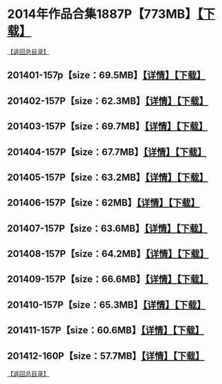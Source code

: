 # 2014年作品合集1887P【773MB】[【下载】](https://www.lanzous.com/b00zddj6h)
[【返回总目录】](https://github.com/sxcool1024/WANIMAL#wanimal%E5%8E%9F%E7%89%88%E4%BD%9C%E5%93%81%E5%90%88%E9%9B%86)
## 201401-157p【size：69.5MB】[【详情】](https://github.com/sxcool1024/WANIMAL/tree/master/2014%E5%B9%B4%E4%BD%9C%E5%93%81%E5%90%88%E9%9B%86/201401#2014%E5%B9%B41%E6%9C%88%E5%90%88%E9%9B%86)[【下载】](https://www.lanzous.com/b00zdaw8j)
## 201402-157P【size：62.3MB】[【详情】](https://github.com/sxcool1024/WANIMAL/tree/master/2014%E5%B9%B4%E4%BD%9C%E5%93%81%E5%90%88%E9%9B%86/201402#2014%E5%B9%B42%E6%9C%88%E5%90%88%E9%9B%86)[【下载】](https://www.lanzous.com/b00zdaw9a)
## 201403-157P【size：69.7MB】[【详情】](https://github.com/sxcool1024/WANIMAL/tree/master/2014%E5%B9%B4%E4%BD%9C%E5%93%81%E5%90%88%E9%9B%86/201403#2014%E5%B9%B43%E6%9C%88%E5%90%88%E9%9B%86)[【下载】](https://www.lanzous.com/b00zdawab)
## 201404-157P【size：67.7MB】[【详情】](https://github.com/sxcool1024/WANIMAL/tree/master/2014%E5%B9%B4%E4%BD%9C%E5%93%81%E5%90%88%E9%9B%86/201404#2014%E5%B9%B44%E6%9C%88%E5%90%88%E9%9B%86)[【下载】](https://www.lanzous.com/b00zdawde)
## 201405-157P【size：63.2MB】[【详情】](https://github.com/sxcool1024/WANIMAL/tree/master/2014%E5%B9%B4%E4%BD%9C%E5%93%81%E5%90%88%E9%9B%86/201405#2014%E5%B9%B45%E6%9C%88%E5%90%88%E9%9B%86)[【下载】](https://www.lanzous.com/b00zdawfg)
## 201406-157P【size：62MB】[【详情】](https://github.com/sxcool1024/WANIMAL/tree/master/2014%E5%B9%B4%E4%BD%9C%E5%93%81%E5%90%88%E9%9B%86/201406#2014%E5%B9%B46%E6%9C%88%E5%90%88%E9%9B%86)[【下载】](https://www.lanzous.com/b00zdawgh)
## 201407-157P【size：63.6MB】[【详情】](https://github.com/sxcool1024/WANIMAL/tree/master/2014%E5%B9%B4%E4%BD%9C%E5%93%81%E5%90%88%E9%9B%86/201407#2014%E5%B9%B47%E6%9C%88%E5%90%88%E9%9B%86)[【下载】](https://www.lanzous.com/b00zdawij)
## 201408-157P【size：64.2MB】[【详情】](https://github.com/sxcool1024/WANIMAL/tree/master/2014%E5%B9%B4%E4%BD%9C%E5%93%81%E5%90%88%E9%9B%86/201408#2014%E5%B9%B48%E6%9C%88%E5%90%88%E9%9B%86)[【下载】](https://www.lanzous.com/b00zdawja)
## 201409-157P【size：66.6MB】[【详情】](https://github.com/sxcool1024/WANIMAL/tree/master/2014%E5%B9%B4%E4%BD%9C%E5%93%81%E5%90%88%E9%9B%86/201409#2014%E5%B9%B49%E6%9C%88%E5%90%88%E9%9B%86)[【下载】](https://www.lanzous.com/b00zdawlc)
## 201410-157P【size：65.3MB】[【详情】](https://github.com/sxcool1024/WANIMAL/tree/master/2014%E5%B9%B4%E4%BD%9C%E5%93%81%E5%90%88%E9%9B%86/201410#2014%E5%B9%B410%E6%9C%88%E5%90%88%E9%9B%86)[【下载】](https://www.lanzous.com/b00zdawne)
## 201411-157P【size：60.6MB】[【详情】](https://github.com/sxcool1024/WANIMAL/tree/master/2014%E5%B9%B4%E4%BD%9C%E5%93%81%E5%90%88%E9%9B%86/201411#2014%E5%B9%B411%E6%9C%88%E5%90%88%E9%9B%86)[【下载】](https://www.lanzous.com/b00zdawpg)
## 201412-160P【size：57.7MB】[【详情】](https://github.com/sxcool1024/WANIMAL/tree/master/2014%E5%B9%B4%E4%BD%9C%E5%93%81%E5%90%88%E9%9B%86/201412#2014%E5%B9%B412%E6%9C%88%E5%90%88%E9%9B%86)[【下载】](https://www.lanzous.com/b00zdawqh)
[【返回总目录】](https://github.com/sxcool1024/WANIMAL#wanimal%E5%8E%9F%E7%89%88%E4%BD%9C%E5%93%81%E5%90%88%E9%9B%86)
